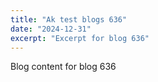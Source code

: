 ```yaml
---
title: "Ak test blogs 636"
date: "2024-12-31"
excerpt: "Excerpt for blog 636"
---
```


Blog content for blog 636